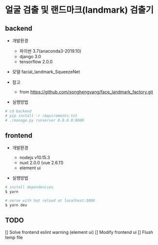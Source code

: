 # 얼굴 검출 및 랜드마크(landmark) 검출기

## backend
* 개발환경
  * 파이썬 3.7(anaconda3-2019.10)
  * django 3.0
  * tensorflow 2.0.0
* 모델
  facial_landmark_SqueezeNet
* 참고
  * from https://github.com/songhengyang/face_landmark_factory.git
  
* 실행방법
``` bash
# cd backend
# pip install -r requirements.txt
# ./manage.py runserver 0.0.0.0:8000
```

## frontend
* 개발환경
  * nodejs v10.15.3
  * nuxt 2.0.0 (vue 2.6.11)
  * element ui

* 실행방법
``` bash
# install dependencies
$ yarn

# serve with hot reload at localhost:3000
$ yarn dev
```

## TODO
[] Solve frontend eslint warning (element ui)
[] Modify frontend ui
[] Flush temp file
